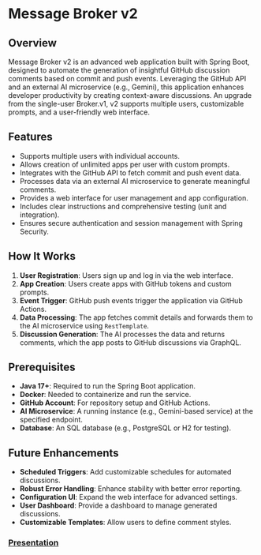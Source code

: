# Message Broker v2

## Overview
Message Broker v2 is an advanced web application built with Spring Boot, designed to automate the generation of insightful GitHub discussion comments based on commit and push events. Leveraging the GitHub API and an external AI microservice (e.g., Gemini), this application enhances developer productivity by creating context-aware discussions. An upgrade from the single-user Broker.v1, v2 supports multiple users, customizable prompts, and a user-friendly web interface.

## Features
- Supports multiple users with individual accounts.
- Allows creation of unlimited apps per user with custom prompts.
- Integrates with the GitHub API to fetch commit and push event data.
- Processes data via an external AI microservice to generate meaningful comments.
- Provides a web interface for user management and app configuration.
- Includes clear instructions and comprehensive testing (unit and integration).
- Ensures secure authentication and session management with Spring Security.

## How It Works
1. **User Registration**: Users sign up and log in via the web interface.
2. **App Creation**: Users create apps with GitHub tokens and custom prompts.
3. **Event Trigger**: GitHub push events trigger the application via GitHub Actions.
4. **Data Processing**: The app fetches commit details and forwards them to the AI microservice using `RestTemplate`.
5. **Discussion Generation**: The AI processes the data and returns comments, which the app posts to GitHub discussions via GraphQL.

## Prerequisites
- **Java 17+**: Required to run the Spring Boot application.
- **Docker**: Needed to containerize and run the service.
- **GitHub Account**: For repository setup and GitHub Actions.
- **AI Microservice**: A running instance (e.g., Gemini-based service) at the specified endpoint.
- **Database**: An SQL database (e.g., PostgreSQL or H2 for testing).

## Future Enhancements
- **Scheduled Triggers**: Add customizable schedules for automated discussions.
- **Robust Error Handling**: Enhance stability with better error reporting.
- **Configuration UI**: Expand the web interface for advanced settings.
- **User Dashboard**: Provide a dashboard to manage generated discussions.
- **Customizable Templates**: Allow users to define comment styles.

### [Presentation](https://www.canva.com/design/DAGqz2GVIeY/7AOt1fszz_0VstqB0B4JZw/edit?utm_content=DAGqz2GVIeY&utm_campaign=designshare&utm_medium=link2&utm_source=sharebutton)
